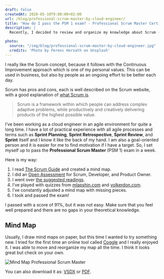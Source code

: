 ```yaml
---
draft: false
createdAt: 2020-05-10T9:00:00+02:00
url: /blog/professional-scrum-master-by-cloud-engineer/
title: "How do I pass the PSM 1 exam? - Professional Scrum Master Certification"
description: |
  Recently, I decided to review and organize my knowledge about Scrum - agile framework to manage projects. I marked 6 points that helped me prepare and pass PSM 1.

photo:
  source: "/img/blog/professional-scrum-master-by-cloud-engineer.jpg"
  credits: 'Photo by Ferenc Horvath on Unsplash'
---
```

I really like the Scrum concept, because it follows with the Continuous Improvement approach which is one of my personal values. This can be used in business, but also by people as an ongoing effort to be better each day.

Scrum has pros and cons, each is well described on the Scrum website, with a good explanation of [what Scrum is](https://www.scrum.org/resources/what-is-scrum).

> Scrum is a framework within which people can address complex adaptive problems, while productively and creatively delivering products of the highest possible value.

I’ve been working as a cloud engineer in an agile environment for quite a long time. I have a lot of practical experience with all agile processes and terms such as **Sprint Planning**, **Sprint Retrospective**, **Sprint Review**, and **Sprint** itself and I know it like the back of my hand. I am also a goal-oriented person and it is easier for me to find motivation if I have a target. So, I set myself up to pass the **Professional Scrum Master** (PSM 1) exam in a week.

Here is my way:

1. I read [The Scrum Guide](https://www.scrumguides.org/index.html) and created a mind map.
2. I did an [Open Assessment](https://www.scrum.org/open-assessments) for Scrum, Developer, and Product Owner.
3. I went over [the suggested readings](https://www.scrum.org/resources/suggested-reading-professional-scrum-master).
4. I’ve played with quizzes from [mlapshin.com](https://mlapshin.com) and [volkerdon.com](https://www.volkerdon.com/).
5. I’ve constantly adjusted a mind map with missing pieces.
6. I took and passed the exam!

I passed with a score of 91%, but it was not easy. Make sure that you feel well prepared and there are no gaps in your theoretical knowledge.

## Mind Map

Usually, I draw mind maps on paper, but this time I wanted to try something new. I tried for the first time an online tool called [Coggle](https://coggle.it/recommend/5e9ad8411aab64689c0e89d5) and I really enjoyed it. I was able to move and reorganize my map all the time. I think it looks great but check on your own.

![Mind Map Professional Scrum Master](/img/blog/professional-scrum-master-mind-map.png)

You can also download it as: [VSDX](/file/professional-scrum-master-mind-map.vsdx) or [PDF](/file/professional-scrum-master-mind-map.pdf).

